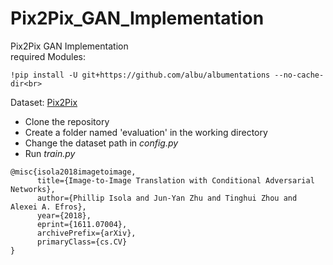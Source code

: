 # Pix2Pix_GAN_Implementation
Pix2Pix GAN Implementation</br>
required Modules:</br>
```
!pip install -U git+https://github.com/albu/albumentations --no-cache-dir<br>
```

Dataset: [Pix2Pix](https://www.kaggle.com/vikramtiwari/pix2pix-dataset)</br>

- Clone the repository</br>
- Create a folder named 'evaluation' in the working directory</br>
- Change the dataset path in <i>config.py</i></br>
- Run <i>train.py</i>

```
@misc{isola2018imagetoimage,
      title={Image-to-Image Translation with Conditional Adversarial Networks}, 
      author={Phillip Isola and Jun-Yan Zhu and Tinghui Zhou and Alexei A. Efros},
      year={2018},
      eprint={1611.07004},
      archivePrefix={arXiv},
      primaryClass={cs.CV}
}
```
